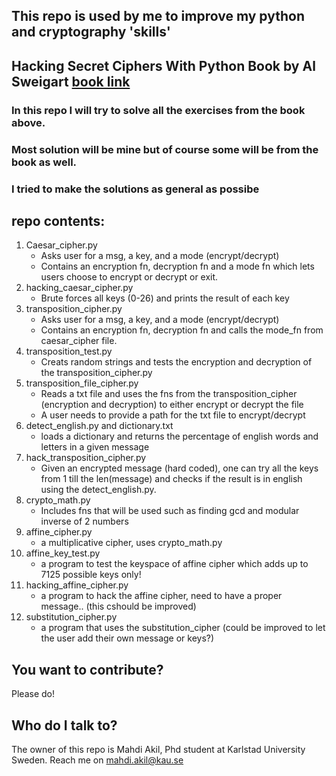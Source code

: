 ## This repo is used by me to improve my python and cryptography 'skills'

## Hacking Secret Ciphers With Python Book by Al Sweigart [book link](https://inventwithpython.com/cracking/ "book")

### In this repo I will try to solve all the exercises from the book above.

### Most solution will be mine but of course some will be from the book as well.

### I tried to make the solutions as general as possibe

## repo contents:
1. Caesar_cipher.py
	* Asks user for a msg, a key, and a mode (encrypt/decrypt)
	* Contains an encryption fn, decryption fn and a mode fn which lets users choose to encrypt or decrypt or exit.
2. hacking_caesar_cipher.py
	* Brute forces all keys (0-26) and prints the result of each key
3. transposition_cipher.py
	* Asks user for a msg, a key, and a mode (encrypt/decrypt)
	* Contains an encryption fn, decryption fn and calls the mode_fn from caesar_cipher file.
4. transposition_test.py
	* Creats random strings and tests the encryption and decryption of the transposition_cipher.py
5. transposition_file_cipher.py
	* Reads a txt file and uses the fns from the transposition_cipher (encryption and decryption) to either encrypt or decrypt the file
	* A user needs to provide a path for the txt file to encrypt/decrypt
6. detect_english.py and dictionary.txt
	* loads a dictionary and returns the percentage of english words and letters in a given message
7. hack_transposition_cipher.py
	* Given an encrypted message (hard coded), one can try all the keys from 1 till the len(message) and checks if the result is in english using the detect_english.py.
8. crypto_math.py
	* Includes fns that will be used such as finding gcd and modular inverse of 2 numbers
9. affine_cipher.py
	* a multiplicative cipher, uses crypto_math.py
10. affine_key_test.py
	* a program to test the keyspace of affine cipher which adds up to 7125 possible keys only!
11. hacking_affine_cipher.py
	* a program to hack the affine cipher, need to have a proper message.. (this cshould be improved)
12. substitution_cipher.py
	* a program that uses the substitution_cipher (could be improved to let the user add their own message or keys?)

## You want to contribute?
Please do!

## Who do I talk to?
The owner of this repo is Mahdi Akil, Phd student at Karlstad University Sweden. Reach me on mahdi.akil@kau.se
